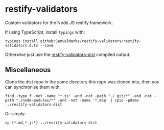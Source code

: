 restify-validators
==================

Custom validators for the Node.JS restify framework.

If using TypeScript, install `typings` with:

    typings install github:SamuelMarks/restify-validators/restify-validators.d.ts --save

Otherwise just use the [restify-validators-dist](https://github.com/SamuelMarks/restify-validators-dist) compiled output.

## Miscellaneous

Clone the dist repo in the same directory this repo was cloned into, then you can synchronise them with:

    find -type f -not -name "*.ts" -and -not -path "./.git/*" -and -not -path "./node-modules/*" -and -not -name '*.map' | cpio -pdamv ../restify-validators-dist

Or simply:

    cp {*.md,*.js*} ../restify-validators-dist
